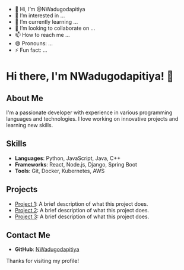 - 👋 Hi, I’m @NWadugodapitiya
- 👀 I’m interested in ...
- 🌱 I’m currently learning ...
- 💞️ I’m looking to collaborate on ...
- 📫 How to reach me ...
- 😄 Pronouns: ...
- ⚡ Fun fact: ...

<!---
NWadugodapitiya/NWadugodapitiya is a ✨ special ✨ repository because its `README.md` (this file) appears on your GitHub profile.
You can click the Preview link to take a look at your changes.
--->
# Hi there, I'm NWadugodapitiya! 👋

## About Me
I'm a passionate developer with experience in various programming languages and technologies. I love working on innovative projects and learning new skills.

## Skills
- **Languages**: Python, JavaScript, Java, C++
- **Frameworks**: React, Node.js, Django, Spring Boot
- **Tools**: Git, Docker, Kubernetes, AWS

## Projects
- [Project 1](https://github.com/NWadugodapitiya/project1): A brief description of what this project does.
- [Project 2](https://github.com/NWadugodapitiya/project2): A brief description of what this project does.
- [Project 3](https://github.com/NWadugodapitiya/project3): A brief description of what this project does.

## Contact Me
- **GitHub**: [NWadugodapitiya](https://github.com/NWadugodapitiya)

Thanks for visiting my profile!
